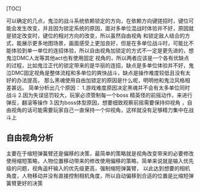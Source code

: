 [TOC]

可以确定的几点，鬼泣的战斗系统依赖锁定的方向，在依赖方向键搓招时，键位可能会发生改变，并且因为锁定系统的原因，面对多单位混战时体验并不好，原因就是锁定改变时，键位的相对方向的改变，所以虽然自由视角
和锁定敌人结合的方式，能展示更多地图场景，画面感受上更加良好，但是在多单位战斗时，可能比不能体验到单一单位的连招体验，所以自由视角加锁定的方式不一定是更先进的，想鬼泣DMC人龙等其他act也有使用固定
视角的，所以两者应该是一个各有优缺点的过程，比如鬼泣正代的锁定带来的是华丽的连招，缺点是多单位体验并不好，鬼泣DMC固定视角是整体流程和多单位的爽快战斗，缺点是操作难度较低且没有太好的办法提高，
那么黑魂使用自由加锁定的原因是什么呢，明明他和鬼泣风格相差甚远。
简单分析出几个原因：
1.游戏难度原因决定黑魂并不会有太多单位同时战斗
2.因为失误惩罚较大，玩家必须管制每一个boss 精英怪的前摇动作，来进行弹反，翻滚等操作
3.因为boss体型原因，想要细致观察前摇需要保持仰视角 ，自由视角的话可能需要玩家自己一直保持一个仰视角，这样就没有足够精力集中在战斗上


## 自由视角分析
主要在于缩短弹簧臂还是偏移的决策，最简单的策略就是视角改变带来的必要修改使用缩短策略，人物位置移动带来的修改使用偏移的策略，简单来说就是输入优先级的问题，视角遥杆输入的优先级更高，强制缩短弹簧臂，
以此达到想要的相机角度，人物移动并没有直接控制相机角度，所以自动偏移到合适的位置是比缩短弹簧臂更好的决策

